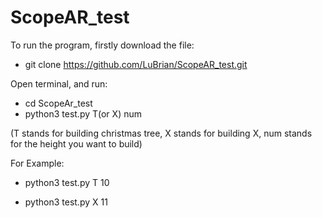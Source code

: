 # ScopeAR_test

To run the program, firstly download the file:

- git clone https://github.com/LuBrian/ScopeAR_test.git

Open terminal, and run:

- cd ScopeAr_test
- python3 test.py T(or X) num

(T stands for building christmas tree, X stands for building X, num stands for the height you want to build)

For Example:

- python3 test.py T 10

- python3 test.py X 11
